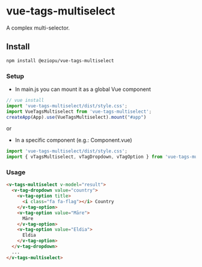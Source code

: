 # vue-tags-multiselect

A complex multi-selector.

## Install

```sh
npm install @eziopu/vue-tags-multiselect
```

### Setup
- In main.js you can mount it as a global Vue component

```js
// vue install
import 'vue-tags-multiselect/dist/style.css';
import VueTagsMultiselect from 'vue-tags-multiselect';
createApp(App).use(VueTagsMultiselect).mount("#app")
```

or

- In a specific component (e.g.: Component.vue)

```js
import 'vue-tags-multiselect/dist/style.css';
import { vTagsMultiselect, vTagDropdown, vTagOption } from 'vue-tags-multiselect'
```

### Usage

```html
<v-tags-multiselect v-model="result">
  <v-tag-dropdown value="country">
    <v-tag-option title>
      <i class="fa fa-flag"></i> Country
    </v-tag-option>
    <v-tag-option value="Māre">
      Māre
    </v-tag-option>
    <v-tag-option value="Eldia">
      Eldia
    </v-tag-option>
  </v-tag-dropdown>
  ...
</v-tags-multiselect>
```
